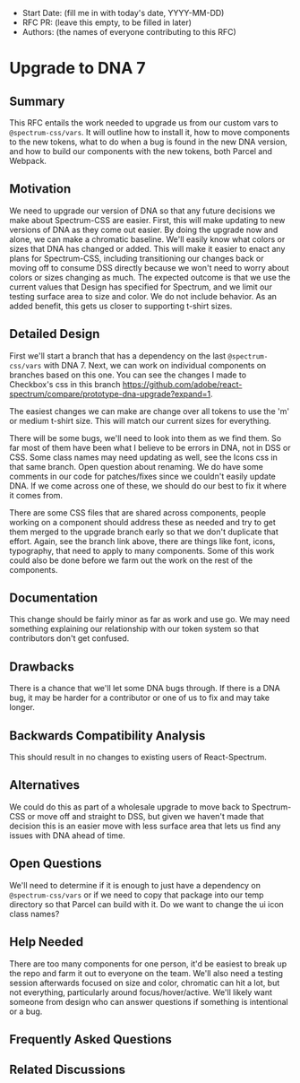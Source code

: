 <!-- Copyright 2020 Adobe. All rights reserved.
This file is licensed to you under the Apache License, Version 2.0 (the "License");
you may not use this file except in compliance with the License. You may obtain a copy
of the License at http://www.apache.org/licenses/LICENSE-2.0
Unless required by applicable law or agreed to in writing, software distributed under
the License is distributed on an "AS IS" BASIS, WITHOUT WARRANTIES OR REPRESENTATIONS
OF ANY KIND, either express or implied. See the License for the specific language
governing permissions and limitations under the License. -->

- Start Date: (fill me in with today's date, YYYY-MM-DD)
- RFC PR: (leave this empty, to be filled in later)
- Authors: (the names of everyone contributing to this RFC)

# Upgrade to DNA 7

## Summary

<!-- One-paragraph explanation of the feature. -->
This RFC entails the work needed to upgrade us from our custom vars to `@spectrum-css/vars`. It will outline
how to install it, how to move components to the new tokens, what to do when a bug is found in the new DNA version,
and how to build our components with the new tokens, both Parcel and Webpack.

## Motivation

<!-- Why are we doing this? What use cases does it support? What is the expected
outcome? -->
We need to upgrade our version of DNA so that any future decisions we make about Spectrum-CSS are easier.
First, this will make updating to new versions of DNA as they come out easier.
By doing the upgrade now and alone, we can make a chromatic baseline. We'll easily know what colors or sizes that DNA
has changed or added.
This will make it easier to enact any plans for Spectrum-CSS, including transitioning our changes back or moving off
to consume DSS directly because we won't need to worry about colors or sizes changing as much.
The expected outcome is that we use the current values that Design has specified for Spectrum,
and we limit our testing surface area to size and color. We do not include behavior.
As an added benefit, this gets us closer to supporting t-shirt sizes.

## Detailed Design

<!--
   This is the bulk of the RFC.

   Explain the design with enough detail that someone familiar with React-Spectrum
   can implement it by reading this document. Please get into specifics
   of your approach, corner cases, and examples of how the change will be
   used. Be sure to define any new terms in this section.
-->
First we'll start a branch that has a dependency on the last `@spectrum-css/vars` with DNA 7.
Next, we can work on individual components on branches based on this one. You can see the changes I made to
Checkbox's css in this branch https://github.com/adobe/react-spectrum/compare/prototype-dna-upgrade?expand=1.


The easiest changes we can make are change over all tokens to use the 'm' or medium t-shirt size.
This will match our current sizes for everything.


There will be some bugs, we'll need to look into them as we find them. So far most of them have been what I
believe to be errors in DNA, not in DSS or CSS.
Some class names may need updating as well, see the Icons css in that same branch. Open question about renaming.
We do have some comments in our code for patches/fixes since we couldn't easily update DNA.
If we come across one of these, we should do our best to fix it where it comes from.


There are some CSS files that are shared across components, people working on a component should address these
as needed and try to get them merged to the upgrade branch early so that we don't duplicate that effort.
Again, see the branch link above, there are things like font, icons, typography, that need to apply to many
components. Some of this work could also be done before we farm out the work on the rest of the components.

## Documentation

<!--
    How will this RFC be documented? Does it need a formal announcement to explain 
		the motivation?
-->
This change should be fairly minor as far as work and use go. We may need something explaining our relationship
with our token system so that contributors don't get confused.

## Drawbacks

<!--
    Why should we *not* do this? Consider why adding this into React-Spectrum
    might not benefit the project or the community. Attempt to think 
    about any opposing viewpoints that reviewers might bring up. 

    Any change has potential downsides, including increased maintenance
    burden, incompatibility with other tools, breaking existing user
    experience, etc. Try to identify as many potential problems with
    implementing this RFC as possible.
-->
There is a chance that we'll let some DNA bugs through. If there is a DNA bug, it may be
harder for a contributor or one of us to fix and may take longer.

## Backwards Compatibility Analysis

<!--
    How does this change affect existing React-Spectrum users? Will any behavior
    change for them? If so, how are you going to minimize the disruption
    to existing users?
-->
This should result in no changes to existing users of React-Spectrum.

## Alternatives

<!--
    What other designs did you consider? Why did you decide against those?

    This section should also include prior art, such as whether similar
    projects have already implemented a similar feature.
-->

We could do this as part of a wholesale upgrade to move back to Spectrum-CSS or move off and straight to DSS,
but given we haven't made that decision this is an easier move with less surface area that lets us find any issues with
DNA ahead of time.

## Open Questions

<!--
    This section is optional, but is suggested for a first draft.

    What parts of this proposal are you unclear about? What do you
    need to know before you can finalize this RFC?

    List the questions that you'd like reviewers to focus on. When
    you've received the answers and updated the design to reflect them, 
    you can remove this section.
-->
We'll need to determine if it is enough to just have a dependency on `@spectrum-css/vars`
or if we need to copy that package into our temp directory so that Parcel can build with it.
Do we want to change the ui icon class names?

## Help Needed

<!--
    This section is optional.

    Are you able to implement this RFC on your own? If not, what kind
    of help would you need from the team?
-->
There are too many components for one person, it'd be easiest to break up the repo and farm it out to everyone on the team.
We'll also need a testing session afterwards focused on size and color, chromatic can hit a lot, but not everything, particularly
around focus/hover/active.
We'll likely want someone from design who can answer questions if something is intentional or a bug.

## Frequently Asked Questions

<!--
    This section is optional but suggested.

    Try to anticipate points of clarification that might be needed by
    the people reviewing this RFC. Include those questions and answers
    in this section.
-->

## Related Discussions

<!--
    This section is optional but suggested.

    If there is an issue, pull request, or other URL that provides useful
    context for this proposal, please include those links here.
-->
